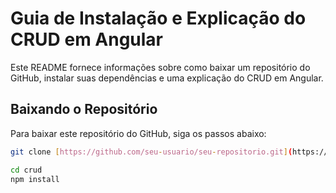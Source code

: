 # Guia de Instalação e Explicação do CRUD em Angular

Este README fornece informações sobre como baixar um repositório do GitHub, instalar suas dependências e uma explicação do CRUD em Angular.

## Baixando o Repositório

Para baixar este repositório do GitHub, siga os passos abaixo:

```sh
git clone [https://github.com/seu-usuario/seu-repositorio.git](https://github.com/juniorxzx/crud-angular.git)https://github.com/juniorxzx/crud-angular.git

cd crud
npm install
